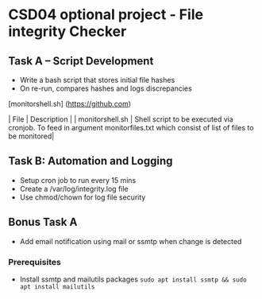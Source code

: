 # CSD04 optional project - File integrity Checker

## Task A – Script Development
* Write a bash script that stores initial file hashes
* On re-run, compares hashes and logs discrepancies

[monitorshell.sh] (https://github.com)

| File | Description |
| monitorshell.sh | Shell script to be executed via cronjob. To feed in argument monitorfiles.txt which consist of list of files to be monitored|



## Task B: Automation and Logging
* Setup cron job to run every 15 mins
* Create a /var/log/integrity.log file
* Use chmod/chown for log file security

## Bonus Task A 
* Add email notification using mail or ssmtp when change is detected

### Prerequisites
* Install ssmtp and mailutils packages
```` sudo apt install ssmtp && sudo apt install mailutils ````

